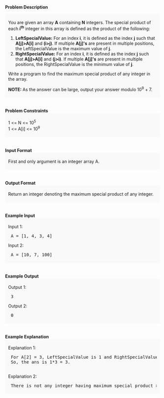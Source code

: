 <div class="markdown-content" id="problem-content">
<p><strong>Problem Description</strong><br/><div id="problem_description_markdown_content_value" style="background-color: #f9f9f9; padding: 5px 10px; "><p>You are given an array <strong>A</strong> containing <strong>N</strong> integers. The special product of each <strong>i<sup>th</sup></strong> integer in this array is defined as the product of the following:</p><p></p>
<ol><li><strong>LeftSpecialValue:</strong> For an index <strong>i</strong>, it is defined as the index <strong>j</strong> such that <strong>A[j]&gt;A[i]</strong> and <strong>(i&gt;j)</strong>. If multiple <strong>A[j]'s</strong> are present in multiple positions, the LeftSpecialValue is the maximum value of <strong>j</strong>.</li>
<li><strong>RightSpecialValue:</strong> For an index <strong>i</strong>, it is defined as the index <strong>j</strong> such that <strong>A[j]&gt;A[i]</strong> and <strong>(j&gt;i)</strong>. If multiple <strong>A[j]'s</strong> are present in multiple positions, the RightSpecialValue is the minimum value of <strong>j</strong>.</li></ol>
<p>Write a program to find the maximum special product of any integer in the array.</p>
<p><strong>NOTE: </strong> As the answer can be large, output your answer modulo 10<sup>9</sup> + 7.</p>
<p></p></div><br/><br/><strong>Problem Constraints</strong><br/><div id="problem_constraints_markdown_content_value" style="background-color: #f9f9f9; padding: 5px 10px; "><p>1 &lt;= N &lt;= 10<sup>5</sup><br/> 
1 &lt;= A[i] &lt;= 10<sup>9</sup></p></div><br><br/><strong>Input Format</strong><br/><div id="input_format_markdown_content_value" style="background-color: #f9f9f9; padding: 5px 10px; "><p>First and only argument is an integer array A.</p></div><br/><br/><strong>Output Format</strong><br/><div id="output_format_markdown_content_value" style="background-color: #f9f9f9; padding: 5px 10px; "><p>Return an integer denoting the maximum special product of any integer.</p></div><br/><br/><strong>Example Input</strong><br/><div id="example_input_markdown_content_value" style="background-color: #f9f9f9; padding: 5px 10px; "><p>Input 1:</p><p></p>
<pre> A = [1, 4, 3, 4]</pre>
<p>Input 2:</p>
<pre> A = [10, 7, 100]</pre>
<p></p></div><br/><br/><strong>Example Output</strong><br/><div id="example_output_markdown_content_value" style="background-color: #f9f9f9; padding: 5px 10px; "><p>Output 1:</p><p></p>
<pre> 3</pre>
<p>Output 2:</p>
<pre> 0</pre>
<p></p></div><br/><br/><strong>Example Explanation</strong><br/><div id="example_explanation_markdown_content_value" style="background-color: #f9f9f9; padding: 5px 10px; "><p>Explanation 1:</p><p></p>
<pre> For A[2] = 3, LeftSpecialValue is 1 and RightSpecialValue is 3.
 So, the ans is 1*3 = 3.
 </pre>
<p>Explanation 2:</p>
<pre> There is not any integer having maximum special product &gt; 0. So, the ans is 0.</pre>
<p></p></div><br/><br/></br></p>

</div>